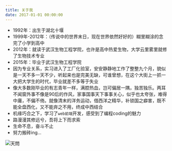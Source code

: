```yaml
---
title: 关于我
date: 2017-01-01 00:00:00
---
```


* 1992年：出生于湖北十堰
* 1999年-2012年：（传说中的世界末日，现在世界依然好好的）糊里糊涂的念完了小学到高中
* 2012年：就读于武汉生物工程学院，也许是高中热爱生物，大学云里雾里就修了生物技术专业
* 2015年：毕业于武汉生物工程学院
* 因为专业关系，实习进入了工厂化验室，安安静静地工作了整整九个月，貌似是一天不多一天不少，听起来也是完美无缺，可谁曾想，在这个大街上一抓一大把大学生的时代，毕业就差不多等于失业
* 像大多数刚毕业的有志青年一样，满腔热血，岂可偏居一隅，独苦独乐。两耳不闻窗外事不像是90后的作风，家事国事天下事事关心，似乎也太夸张，难得中庸，不偏不倚。就像清末的洋务运动，借西洋之精华，补锁国之癖害，既不能全盘西化，又不能弃之不用，终成中西结合
* 机缘巧合之下，学习了`web前端`开发，感受到了编程coding的魅力
* 路漫漫其修远兮，吾将上下而求索
* 生命不息，奋斗不止
* 努力搬砖ing...

![天問](//tiven.cn/assets/img/01.jpg)
